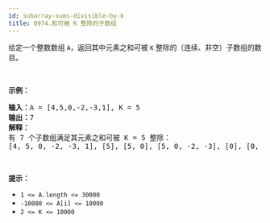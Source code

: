 ```yaml
---
id: subarray-sums-divisible-by-k
title: 0974.和可被 K 整除的子数组
---
```

给定一个整数数组 <code>A</code>，返回其中元素之和可被 <code>K</code> 整除的（连续、非空）子数组的数目。

 

**示例：**


<pre><strong>输入：</strong>A = [4,5,0,-2,-3,1], K = 5<br/><strong>输出：</strong>7<br/><strong>解释：<br/></strong>有 7 个子数组满足其元素之和可被 K = 5 整除：<br/>[4, 5, 0, -2, -3, 1], [5], [5, 0], [5, 0, -2, -3], [0], [0, -2, -3], [-2, -3]<br/></pre>

 

**提示：**

- <code>1 &lt;= A.length &lt;= 30000</code>
- <code>-10000 &lt;= A[i] &lt;= 10000</code>
- <code>2 &lt;= K &lt;= 10000</code>